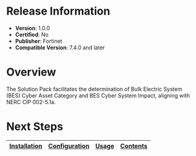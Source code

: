 # Release Information 

 * **Version**: 1.0.0 
 * **Certified**: No 
 * **Publisher**: Fortinet 
 * **Compatible Version**: 7.4.0 and later 
 

 # Overview 
 
 The Solution Pack facilitates the determination of Bulk Electric System (BES) Cyber Asset Category and BES Cyber System Impact, aligning with NERC CIP 002-5.1a. 
 
 # Next Steps
 | [Installation](./docs/setup.md#installation) | [Configuration](./docs/setup.md#configuration) | [Usage](./docs/usage.md) | [Contents](./docs/contents.md) |
 | -------------------------------------------- | ---------------------------------------------- | ------------------------ | ------------------------------ |